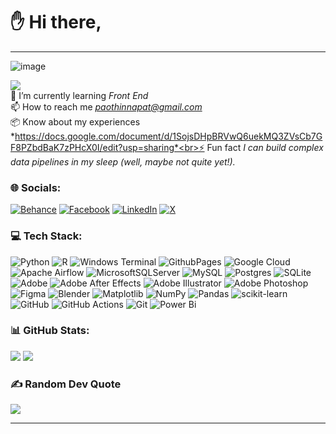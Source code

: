 # ✋ Hi there,<br>
---
![image](https://cdn.discordapp.com/attachments/855161587945963560/1243278826121986201/freepik-export-20240523190536019o.jpeg?ex=6650e523&is=664f93a3&hm=34ded18b97982b9ba3642a35b23284cd8971fd0c998c3351eed47a6508397085&)

[![](https://visitcount.itsvg.in/api?id=paothinnapat&icon=6&color=12)](https://visitcount.itsvg.in)<br>
🧱 I’m currently learning *Front End*<br>📫 How to reach me *paothinnapat@gmail.com*<br>📦 Know about my experiences *https://docs.google.com/document/d/1SojsDHpBRVwQ6uekMQ3ZVsCb7GF8PZbdBaK7zPHcX0I/edit?usp=sharing*<br>⚡ Fun fact *I can build complex data pipelines in my sleep (well, maybe not quite yet!).*


### 🌐 Socials:
[![Behance](https://img.shields.io/badge/Behance-1769ff?logo=behance&logoColor=white)](https://behance.net/paothinnap5e2a) [![Facebook](https://img.shields.io/badge/Facebook-%231877F2.svg?logo=Facebook&logoColor=white)](https://facebook.com/thinnapatnaktham) [![LinkedIn](https://img.shields.io/badge/LinkedIn-%230077B5.svg?logo=linkedin&logoColor=white)](https://linkedin.com/in/paothinnapat) [![X](https://img.shields.io/badge/X-black.svg?logo=X&logoColor=white)](https://x.com/pthinnapat) 

### 💻 Tech Stack:
![Python](https://img.shields.io/badge/python-3670A0?style=for-the-badge&logo=python&logoColor=ffdd54) ![R](https://img.shields.io/badge/r-%23276DC3.svg?style=for-the-badge&logo=r&logoColor=white) ![Windows Terminal](https://img.shields.io/badge/Windows%20Terminal-%234D4D4D.svg?style=for-the-badge&logo=windows-terminal&logoColor=white) ![GithubPages](https://img.shields.io/badge/github%20pages-121013?style=for-the-badge&logo=github&logoColor=white) ![Google Cloud](https://img.shields.io/badge/GoogleCloud-%234285F4.svg?style=for-the-badge&logo=google-cloud&logoColor=white) ![Apache Airflow](https://img.shields.io/badge/Apache%20Airflow-017CEE?style=for-the-badge&logo=Apache%20Airflow&logoColor=white) ![MicrosoftSQLServer](https://img.shields.io/badge/Microsoft%20SQL%20Server-CC2927?style=for-the-badge&logo=microsoft%20sql%20server&logoColor=white) ![MySQL](https://img.shields.io/badge/mysql-4479A1.svg?style=for-the-badge&logo=mysql&logoColor=white) ![Postgres](https://img.shields.io/badge/postgres-%23316192.svg?style=for-the-badge&logo=postgresql&logoColor=white) ![SQLite](https://img.shields.io/badge/sqlite-%2307405e.svg?style=for-the-badge&logo=sqlite&logoColor=white) ![Adobe](https://img.shields.io/badge/adobe-%23FF0000.svg?style=for-the-badge&logo=adobe&logoColor=white) ![Adobe After Effects](https://img.shields.io/badge/Adobe%20After%20Effects-9999FF.svg?style=for-the-badge&logo=Adobe%20After%20Effects&logoColor=white) ![Adobe Illustrator](https://img.shields.io/badge/adobe%20illustrator-%23FF9A00.svg?style=for-the-badge&logo=adobe%20illustrator&logoColor=white) ![Adobe Photoshop](https://img.shields.io/badge/adobe%20photoshop-%2331A8FF.svg?style=for-the-badge&logo=adobe%20photoshop&logoColor=white) ![Figma](https://img.shields.io/badge/figma-%23F24E1E.svg?style=for-the-badge&logo=figma&logoColor=white) ![Blender](https://img.shields.io/badge/blender-%23F5792A.svg?style=for-the-badge&logo=blender&logoColor=white) ![Matplotlib](https://img.shields.io/badge/Matplotlib-%23ffffff.svg?style=for-the-badge&logo=Matplotlib&logoColor=black) ![NumPy](https://img.shields.io/badge/numpy-%23013243.svg?style=for-the-badge&logo=numpy&logoColor=white) ![Pandas](https://img.shields.io/badge/pandas-%23150458.svg?style=for-the-badge&logo=pandas&logoColor=white) ![scikit-learn](https://img.shields.io/badge/scikit--learn-%23F7931E.svg?style=for-the-badge&logo=scikit-learn&logoColor=white) ![GitHub](https://img.shields.io/badge/github-%23121011.svg?style=for-the-badge&logo=github&logoColor=white) ![GitHub Actions](https://img.shields.io/badge/github%20actions-%232671E5.svg?style=for-the-badge&logo=githubactions&logoColor=white) ![Git](https://img.shields.io/badge/git-%23F05033.svg?style=for-the-badge&logo=git&logoColor=white) ![Power Bi](https://img.shields.io/badge/power_bi-F2C811?style=for-the-badge&logo=powerbi&logoColor=black) 
### 📊 GitHub Stats:
![](https://github-readme-streak-stats.herokuapp.com/?user=paothinnapat&theme=city_light&hide_border=true)
![](https://github-readme-stats.vercel.app/api/top-langs/?username=paothinnapat&theme=city_light&hide_border=true&include_all_commits=true&count_private=false&layout=compact)

### ✍️ Random Dev Quote
![](https://quotes-github-readme.vercel.app/api?type=vetical&theme=light)

---

<!-- Proudly created with GPRM ( https://gprm.itsvg.in ) -->
